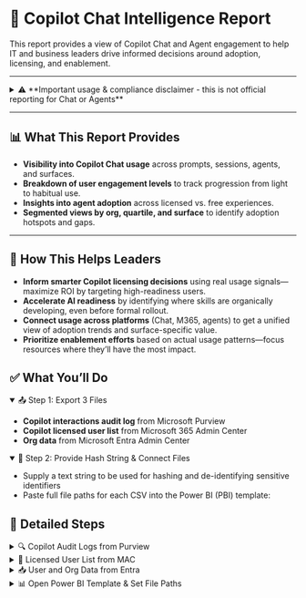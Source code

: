 # 💬 Copilot Chat Intelligence Report

This report provides a view of Copilot Chat and Agent engagement to help IT and business leaders drive informed decisions around adoption, licensing, and enablement.

---

<details>
<summary>⚠️ **Important usage & compliance disclaimer - this is not official reporting for Chat or Agents**</summary>

Please note:  
The audit logs from Microsoft Purview are intended to support security and compliance use cases. While they provide visibility into Copilot interactions, they are **not intended** to serve as the official source for Copilot usage reporting. Metrics derived from this data—such as "prompt count" or "active users"—**may differ** from the usage reports provided directly by Microsoft and it may not be feasible to reconcile the differences.  
For the most accurate and reliable usage insights, users are encouraged to refer to data from the **Microsoft 365 Admin Center** and **Viva Insights**. Insights from this report are intended to highlight broad trends and patterns to guide adoption efforts and should not be used for exact or granular measurement.

While the tool helps customers better understand their data, Microsoft has **no visibility** into the data that customers input into this template/tool, nor does Microsoft have any control over how customers will use this template/tool in their environment.  
Customers are solely responsible for ensuring that their use of the template tool complies with all applicable laws and regulations, including those related to data privacy and security.  
**Microsoft disclaims any and all liability** arising from or related to customers' use of the template tool.

</details>

---

## 📊 What This Report Provides

- **Visibility into Copilot Chat usage** across prompts, sessions, agents, and surfaces.  
- **Breakdown of user engagement levels** to track progression from light to habitual use.  
- **Insights into agent adoption** across licensed vs. free experiences.  
- **Segmented views by org, quartile, and surface** to identify adoption hotspots and gaps.

---

## 🚀 How This Helps Leaders

- **Inform smarter Copilot licensing decisions** using real usage signals—maximize ROI by targeting high-readiness users.  
- **Accelerate AI readiness** by identifying where skills are organically developing, even before formal rollout.  
- **Connect usage across platforms** (Chat, M365, agents) to get a unified view of adoption trends and surface-specific value.  
- **Prioritize enablement efforts** based on actual usage patterns—focus resources where they’ll have the most impact.

## ✅ What You’ll Do

<details open>
<summary>📤 Step 1: Export 3 Files</summary>

- **Copilot interactions audit log** from Microsoft Purview  
- **Copilot licensed user list** from Microsoft 365 Admin Center  
- **Org data** from Microsoft Entra Admin Center  

</details>

<details open>
<summary>🔐 Step 2: Provide Hash String & Connect Files</summary>

- Supply a text string to be used for hashing and de-identifying sensitive identifiers  
- Paste full file paths for each CSV into the Power BI (PBI) template:
  
</details>



## 📁 Detailed Steps

<details>
<summary>🔍 Copilot Audit Logs from Purview</summary>

- Go to: [security.microsoft.com](https://security.microsoft.com)  
  - In the left pane, scroll down and click **Audit**  
  - Ensure you have appropriate compliance roles (e.g., **Audit Reader**). If not, contact your IT admin  
- In **Activities > Friendly Names**, select:  
  `Copilot Activities – Interacted with Copilot`  
- Set a **Date Range** (recommended: 3–6 months)  
- Give your search a name and click **Search**  
  - Once the status changes to **Completed**, click into it  
- Select **Export > Download all results**

📖 Learn more: [Export, configure, and view audit log records – Microsoft Learn](https://learn.microsoft.com/en-us/microsoft-365/compliance/audit-log-search)

</details>

<details>
<summary>👤 Licensed User List from MAC</summary>

- Go to: [admin.microsoft.com](https://admin.microsoft.com)  
  - Log in as a **Microsoft 365 Global Administrator**  
- To unhide usernames in MAC reports:  
  - Go to **Settings > Org Settings**, then under the **Services** tab, choose **Reports**  
  - Deselect **Display concealed user, group, site names in all reports**  
  - Click **Save changes**  
- Navigate to: **Reports > Usage > Microsoft 365 Copilot**  
- In the **Readiness** tab, scroll to **Copilot Readiness Details**  
  - Select column: `Has Copilot license assigned`  
- Click the ellipsis (`...`) and choose **Export** to download the file as `.csv`

📖 Learn more: [Microsoft 365 Copilot Readiness Report – Microsoft Learn](https://learn.microsoft.com/en-us/microsoft-365/admin/activity-reports/microsoft-365-copilot-readiness)

</details>

<details>
<summary>📥 User and Org Data from Entra</summary>

1. Sign in to the [Microsoft Entra admin center](https://entra.microsoft.com)  
2. In the left-hand navigation, go to: `Identity ➝ Users`  
3. Select **All users**  
4. Click the **“Download users”** button (in the toolbar or under the `...` menu)  
5. In the download dialog:  
   - Select the attributes to include in the CSV  
   - **Required fields**:  
     - `UserPrincipalName`  
     - `Department`  
   - **Optional fields**:  
     - Choose as appropriate  
6. Choose **CSV format** and click **Download**

📖 Learn more: [Download a list of users – Microsoft Learn](https://learn.microsoft.com/en-us/entra/identity/users/users-bulk-download)  
💡 _Note: Avoid downloading non-essential attributes as it can degrade performance._

</details>

<details>
<summary>📊 Open Power BI Template & Set File Paths</summary>

- Download the provided Power BI report template (`.PBIT`)
- Select Agent Usage template for analyzing agents and Chat Intelligence for deep analysis on Chat interactions  
- Open the `.pbit` file in **Power BI Desktop**  
- When prompted, paste in the full file paths for the three CSVs you downloaded:  
  - `Copilot_Activities.csv`  
  - `Copilot_Licensed_Users.csv`  
  - `Org_Data.csv`  
- Provide a text string to hash and obfuscate identifiers. This will deidentify sensitive data and makes it easier to share.
- This will connect the template to your data and begin processing

</details>
